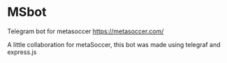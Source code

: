 # MSbot
Telegram bot for metasoccer https://metasoccer.com/

A little collaboration for metaSoccer, this bot was made using telegraf and express.js 
